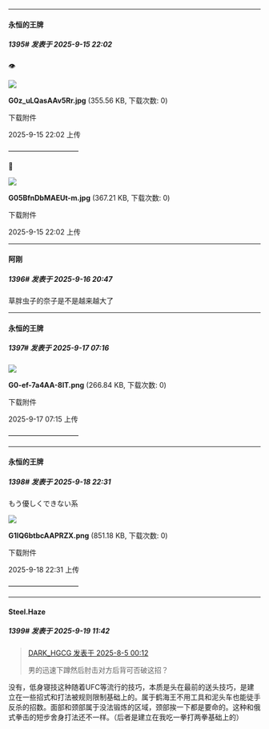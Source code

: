 ﻿
*****

####  永恒的王牌  
##### 1395#       发表于 2025-9-15 22:02

👁️

<img src="https://img.stage1st.com/forum/202509/15/220201lkmqtqsbhk5mpeam.jpg" referrerpolicy="no-referrer">

<strong>G0z_uLQasAAv5Rr.jpg</strong> (355.56 KB, 下载次数: 0)

下载附件

2025-9-15 22:02 上传

——————————

🐛

<img src="https://img.stage1st.com/forum/202509/15/220215wt77rlntver3v5h9.jpg" referrerpolicy="no-referrer">

<strong>G05BfnDbMAEUt-m.jpg</strong> (367.21 KB, 下载次数: 0)

下载附件

2025-9-15 22:02 上传


*****

####  阿刚  
##### 1396#       发表于 2025-9-16 20:47

草胖虫子的奈子是不是越来越大了


*****

####  永恒的王牌  
##### 1397#       发表于 2025-9-17 07:16

<img src="https://img.stage1st.com/forum/202509/17/071555qqf299x199g2f9q9.png" referrerpolicy="no-referrer">

<strong>G0-ef-7a4AA-8lT.png</strong> (266.84 KB, 下载次数: 0)

下载附件

2025-9-17 07:15 上传

——————————


*****

####  永恒的王牌  
##### 1398#       发表于 2025-9-18 22:31

もう優しくできない系

<img src="https://img.stage1st.com/forum/202509/18/223102ta77kvq7yyz0q5vk.png" referrerpolicy="no-referrer">

<strong>G1IQ6btbcAAPRZX.png</strong> (851.18 KB, 下载次数: 0)

下载附件

2025-9-18 22:31 上传

——————————


*****

####  Steel.Haze  
##### 1399#       发表于 2025-9-19 11:42

<blockquote><a href="httphttps://stage1st.com/2b/forum.php?mod=redirect&amp;goto=findpost&amp;pid=68216367&amp;ptid=2052401" target="_blank">DARK_HGCG 发表于 2025-8-5 00:12</a>

男的迅速下蹲然后肘击对方后背可否破这招？</blockquote>
没有，低身寝技这种随着UFC等流行的技巧，本质是头在最前的送头技巧，是建立在一些招式和打法被规则限制基础上的。属于鹤海王不用工具和泥头车也能徒手反杀的招数。面部和颈部属于没法锻炼的区域，颈部挨一下都是要命的。这种和俄式拳击的短步舍身打法还不一样。（后者是建立在我吃一拳打两拳基础上的）

